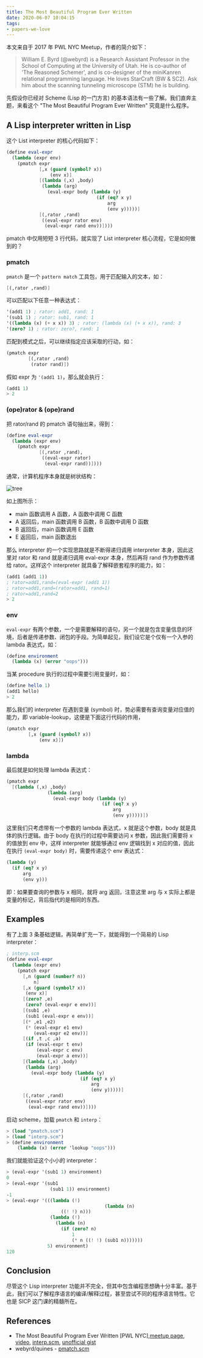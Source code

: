 ```yaml
---
title: The Most Beautiful Program Ever Written
date: 2020-06-07 10:04:15
tags:
- papers-we-love
---
```


本文来自于 2017 年 PWL NYC Meetup，作者的简介如下：

> William E. Byrd (@webyrd) is a Research Assistant Professor in the School of Computing at the University of Utah. He is co-author of 'The Reasoned Schemer', and is co-designer of the miniKanren relational programming language. He loves StarCraft (BW & SC2). Ask him about the scanning tunneling microscope (STM) he is building.

先假设你已经对 Scheme (Lisp 的一门方言) 的基本语法有一些了解。我们直奔主题，来看这个 "The Most Beautiful Program Ever Written" 究竟是什么程序。

<!-- more -->

## A Lisp interpreter written in Lisp

这个 List interpreter 的核心代码如下：

```scheme
(define eval-expr
  (lambda (expr env)
    (pmatch expr
            [,x (guard (symbol? x))
                (env x)]
            [(lambda (,x) ,body)
             (lambda (arg)
               (eval-expr body (lambda (y)
                                 (if (eq? x y)
                                     arg
                                     (env y)))))]
            [(,rator ,rand)
             ((eval-expr rator env)
              (eval-expr rand env))])))
```

pmatch 中仅用短短 3 行代码，就实现了 List interpreter 核心流程，它是如何做到的？

### pmatch

`pmatch` 是一个 `pattern match` 工具包，用于匹配输入的文本，如：

```scheme
[(,rator ,rand)]
```

可以匹配以下任意一种表达式：

```scheme
'(add1 1) ; rator: add1, rand: 1
'(sub1 1) ; rator: sub1, rand: 1
'((lambda (x) (+ x x)) 3) ; rator: (lambda (x) (+ x x)), rand: 3
'(zero? 1) ; rator: zero?, rand: 1
```

匹配到模式之后，可以继续指定应该采取的行动，如：

```scheme
(pmatch expr
        [(,rator ,rand)
         (rator rand)])
```

假如 expr 为 `'(add1 1)`，那么就会执行：

```scheme
(add1 1)
> 2
```

### (ope)rator & (ope)rand

把 rator/rand 的 pmatch 语句抽出来，得到：

```scheme
(define eval-expr
  (lambda (expr env)
    (pmatch expr
            [(,rator ,rand),
             ((eval-expr rator)
              (eval-expr rand))])))
```

通常，计算机程序本身就是树状结构：

<img src="/blog/2020/06/07/The-Most-Beautiful-Program-Ever-Written/tree.jpg" alt="tree" />

如上图所示：

* main 函数调用 A 函数，A 函数中调用 C 函数
* A 返回后，main 函数调用 B 函数，B 函数中调用 D 函数
* B 返回后，main 函数调用 E 函数
* E 返回后，main 函数退出

那么 interpreter 的一个实现思路就是不断得递归调用 interpreter 本身，因此这里对 rator 和 rand 就是递归调用 eval-expr 本身，然后再将 rand 作为参数传递给 rator。这样这个 interpreter 就具备了解释嵌套程序的能力，如：

```scheme
(add1 (add1 1))
; rator=add1,rand=(eval-expr (add1 1))
; rator=add1,rand=(rator=add1, rand=1)
; rator=add1,rand=2
> 2
```

### env

`eval-expr` 有两个参数，一个是需要解释的语句，另一个就是包含变量信息的环境，后者是传递参数、闭包的手段。为简单起见，我们设它是个仅有一个入参的 lambda 表达式，如：

```scheme
(define environment
  (lambda (x) (error "oops")))
```

当某 procedure 执行的过程中需要引用变量时，如：

```scheme
(define hello 1)
(add1 hello)
> 2
```

那么我们的 interpreter 在遇到变量 (symbol) 时，势必需要有查询变量对应值的能力，即 variable-lookup，这便是下面这行代码的作用，

```scheme
(pmatch expr
        [,x (guard (symbol? x))
            (env x)])
```

### lambda

最后就是如何处理 lambda 表达式：

```scheme
(pmatch expr
  [(lambda (,x) ,body)
               (lambda (arg)
                 (eval-expr body (lambda (y)
                                   (if (eq? x y)
                                       arg
                                       (env y)))))])
```

这里我们只考虑带有一个参数的 lambda 表达式，x 就是这个参数，body 就是具体的执行逻辑。由于 body 在执行的过程中需要访问 x 参数，因此我们需要将 x 的值放到 env 中，这样 interpreter 就能够通过 env 逻辑找到 x 对应的值，因此在执行 `(eval-expr body)`  时，需要传递这个 env 表达式：

```scheme
(lambda (y)
  (if (eq? x y)
      arg
      (env y)))
```

即：如果要查询的参数与 x 相同，就将 arg 返回，注意这里 arg 与 x 实际上都是变量的标记，背后指代的是相同的东西。

## Examples

有了上面 3 条基础逻辑，再简单扩充一下，就能得到一个简易的 Lisp interpreter：

```scheme
; interp.scm
(define eval-expr
  (lambda (expr env)
    (pmatch expr
      [,n (guard (number? n))
          n]
      [,x (guard (symbol? x))
       (env x)]
      [(zero? ,e)
       (zero? (eval-expr e env))]
      [(sub1 ,e)
       (sub1 (eval-expr e env))]
      [(* ,e1 ,e2)
       (* (eval-expr e1 env)
          (eval-expr e2 env))]
      [(if ,t ,c ,a)
       (if (eval-expr t env)
           (eval-expr c env)
           (eval-expr a env))]
      [(lambda (,x) ,body)
       (lambda (arg)
         (eval-expr body (lambda (y)
                           (if (eq? x y)
                               arg
                               (env y)))))]
      [(,rator ,rand)
       ((eval-expr rator env)
        (eval-expr rand env))])))
```

启动 scheme，加载 `pmatch` 和 `interp`：

```scheme
> (load "pmatch.scm")
> (load "interp.scm")
> (define environment
    (lambda (x) (error 'lookup "oops")))
```

我们就能验证这个小小的 interpreter：

```scheme
> (eval-expr '(sub1 1) environment)
0
> (eval-expr '(sub1
                (sub1 1)) environment)
-1
> (eval-expr '(((lambda (!)
									(lambda (n)
                    ((! !) n)))
                (lambda (!)
                  (lambda (n)
                    (if (zero? n)
                        1
                        (* n ((! !) (sub1 n)))))))
               5) environment)
120
```

## Conclusion

尽管这个 Lisp interpreter 功能并不完全，但其中包含编程思想确十分丰富。基于此，我们可以了解程序语言的编译/解释过程，甚至尝试不同的程序语言特性。它也是 SICP 这门课的精髓所在。

## References

* The Most Beautiful Program Ever Written [PWL NYC],[meetup page](https://www.meetup.com/papers-we-love/events/238718664/), [video](https://www.youtube.com/watch?v=OyfBQmvr2Hc&t=3080s), [interp.scm](https://github.com/webyrd/Barliman/blob/master/interpreter_experiments/interp.scm), [unofficial gist](https://gist.github.com/lazywithclass/6af94f652cd59796e9592a5ea5772d17#simple-example)
* webyrd/quines - [pmatch.scm](https://github.com/webyrd/quines/blob/master/pmatch.scm)

